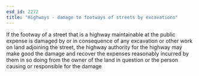 ```yaml
---
esd_id: 2272
title: "Highways - damage to footways of streets by excavations"
---
```


If the footway of a street that is a highway maintainable at the public expense is damaged by or in consequence of any excavation or other work on land adjoining the street, the highway authority for the highway may make good the damage and recover the expenses reasonably incurred by them in so doing from the owner of the land in question or the person causing or responsible for the damage

